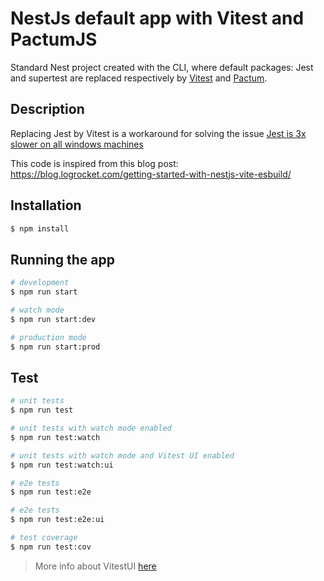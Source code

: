 # NestJs default app with Vitest and PactumJS
Standard Nest project created with the CLI, where default packages: Jest and supertest are replaced respectively by [Vitest](https://vitest.dev/) and [Pactum](https://pactumjs.github.io/).

## Description

Replacing Jest by Vitest is a workaround for solving the issue [Jest is 3x slower on all windows machines](https://github.com/facebook/jest/issues/7631)

This code is inspired from this blog post: <https://blog.logrocket.com/getting-started-with-nestjs-vite-esbuild/>

## Installation

```bash
$ npm install
```

## Running the app

```bash
# development
$ npm run start

# watch mode
$ npm run start:dev

# production mode
$ npm run start:prod
```

## Test

```bash
# unit tests
$ npm run test

# unit tests with watch mode enabled
$ npm run test:watch

# unit tests with watch mode and Vitest UI enabled 
$ npm run test:watch:ui

# e2e tests
$ npm run test:e2e

# e2e tests
$ npm run test:e2e:ui

# test coverage
$ npm run test:cov
```
> More info about VitestUI [here](https://vitest.dev/guide/ui.html)

